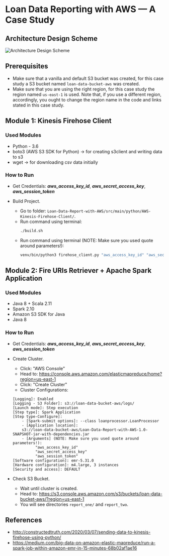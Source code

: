 # Loan Data Reporting with AWS — A Case Study

## Architecture Design Scheme
![Architecture Design Scheme](docs/architecture_design_scheme.png)

## Prerequisites
+ Make sure that a vanilla and default S3 bucket was created, for this case study a S3 bucket named ``loan-data-bucket-aws`` was created.
+ Make sure that you are using the right region, for this case study the region named ``us-east-1`` is used. Note that, if you use a different region, accordingly, you ought to change the region name in the code and links stated in this case study.

## Module 1: Kinesis Firehose Client

### Used Modules
+ Python - 3.6
+ boto3 (AWS S3 SDK for Python) -> for creating s3client and writing data to s3
+ wget -> for downloading csv data initially

### How to Run
+ Get Credentials: ***aws_access_key_id***, ***aws_secret_access_key***, ***aws_session_token***

+ Build Project.
	-  Go to folder: ``Loan-Data-Report-with-AWS/src/main/python/AWS-Kinesis-Firehose-Client/``.
	-  Run command using terminal:
		```bash
		./build.sh
		```
	-  Run command using terminal (NOTE: Make sure you used quote around parameters!):
		```bash
		venv/bin/python3 firehose_client.py "aws_access_key_id" "aws_secret_access_key" "aws_session_token"
		```

## Module 2: Fire URIs Retriever + Apache Spark Application

### Used Modules
+ Java 8 + Scala 2.11
+ Spark 2.10
+ Amazon S3 SDK for Java
+ Java 8

### How to Run
+ Get Credentials: ***aws_access_key_id***, ***aws_secret_access_key***, ***aws_session_token***

+ Create Cluster.
    -  Click: "AWS Console"
    -  Head to: https://console.aws.amazon.com/elasticmapreduce/home?region=us-east-1
    -  Click: "Create Cluster"
    -  Cluster Configurations:
	```
	[Logging]: Enabled
	[Logging - S3 Folder]: s3://loan-data-bucket-aws/logs/
	[Launch mode]: Step execution
	[Step type]: Spark Application
	[Step type-Configure]:
		- [Spark-submit options]: --class loanprocessor.LoanProcessor
		- [Application location]:
		s3://loan-data-bucket-aws/Loan-Data-Report-with-AWS-1.0-SNAPSHOT-jar-with-dependencies.jar
		- [Arguments] (NOTE: Make sure you used quote around parameters!):
			  "aws_access_key_id"
			  "aws_secret_access_key"
			  "aws_session_token"
	[Software configuration]: emr-5.31.0
	[Hardware configuration]: m4.large, 3 instances
	[Security and access]: DEFAULT
	```

+ Check S3 Bucket.
	-  Wait until cluster is created.
	-  Head to: https://s3.console.aws.amazon.com/s3/buckets/loan-data-bucket-aws/?region=us-east-1
	-  You will see directories ``report_one/`` and ``report_two``.

## References
- http://constructedtruth.com/2020/03/07/sending-data-to-kinesis-firehose-using-python/
- https://medium.com/big-data-on-amazon-elastic-mapreduce/run-a-spark-job-within-amazon-emr-in-15-minutes-68b02af1ae16
